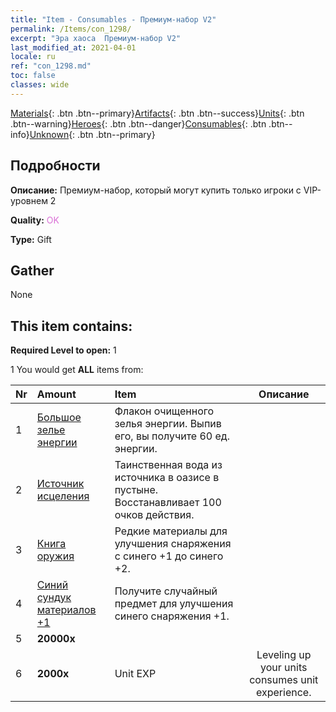```yaml
---
title: "Item - Consumables - Премиум-набор V2"
permalink: /Items/con_1298/
excerpt: "Эра хаоса  Премиум-набор V2"
last_modified_at: 2021-04-01
locale: ru
ref: "con_1298.md"
toc: false
classes: wide
---
```

 [Materials](/ru/Items/){: .btn .btn--primary}[Artifacts](/ru/Items/Artifacts/){: .btn .btn--success}[Units](/ru/Items/Units/){: .btn .btn--warning}[Heroes](/ru/Items/Heroes/){: .btn .btn--danger}[Consumables](/ru/Items/Consumables/){: .btn .btn--info}[Unknown](/ru/Items/Unknown/){: .btn .btn--primary}

## Подробности
 **Описание:** Премиум-набор, который могут купить только игроки с VIP-уровнем 2

 **Quality:** <span style="color: #DA70D6">OK</span>

 **Type:** Gift

## Gather

  None

## This item contains:

 **Required Level to open:** 1

 1 You would get **ALL** items  from:

  | Nr | Amount |     Item    | Описание |
  |:---|:-------|:------------|:-----------:|
  | 1 | [Большое зелье энергии](/ru/Items/con_706/) | Флакон очищенного зелья энергии. Выпив его, вы получите 60 ед. энергии. | 
  | 2 | [Источник исцеления](/ru/Items/con_1333/) | Таинственная вода из источника в оазисе в пустыне. Восстанавливает 100 очков действия. | 
  | 3 | [Книга оружия](/ru/Items/mat_25/) | Редкие материалы для улучшения снаряжения c синего +1 до синего +2. | 
  | 4 | [Синий сундук материалов +1](/ru/Items/con_1257/) | Получите случайный предмет для улучшения синего снаряжения +1. | 
  | 5 |  **20000x** | <i class="fas fa-coins"/> |  | 
  | 6 |  **2000x** | Unit EXP | Leveling up your units consumes unit experience.  | 
